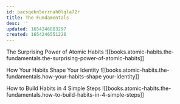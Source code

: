 ```yaml
---
id: pacsqekn5errnah0lqla72r
title: The Fundamentals
desc: ''
updated: 1654246883297
created: 1654246551226
---
```

The Surprising Power of Atomic Habits ![[books.atomic-habits.the-fundamentals.the-surprising-power-of-atomic-habits]]

How Your Habits Shape Your Identity ![[books.atomic-habits.the-fundamentals.how-your-habits-shape your-identity]]

How to Build Habits in 4 Simple Steps ![[books.atomic-habits.the-fundamentals.how-to-build-habits-in-4-simple-steps]]